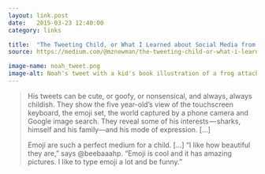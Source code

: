 ```yaml
---
layout: link.post
date:   2015-03-23 12:40:00
category: links

title:  "The Tweeting Child, or What I Learned about Social Media from a Five Year-Old"
source: https://medium.com/@mznewman/the-tweeting-child-or-what-i-learned-about-social-media-from-a-five-year-old-7b606cc6c43f

image-name: noah_tweet.png
image-alt: Noah's tweet with a kid's book illustration of a frog attached and a bunch of frog emojis -- it's really cute
---
```


>His tweets can be cute, or goofy, or nonsensical, and always, always childish. They show the five year-old’s view of the touchscreen keyboard, the emoji set, the world captured by a phone camera and Google image search. They reveal some of his interests — sharks, himself and his family—and his mode of expression. [...]
>
>Emoji are such a perfect medium for a child. [...] “I like how beautiful they are,” says @beebaaahp. “Emoji is cool and it has amazing pictures. I like to type emoji a lot and be funny.”
